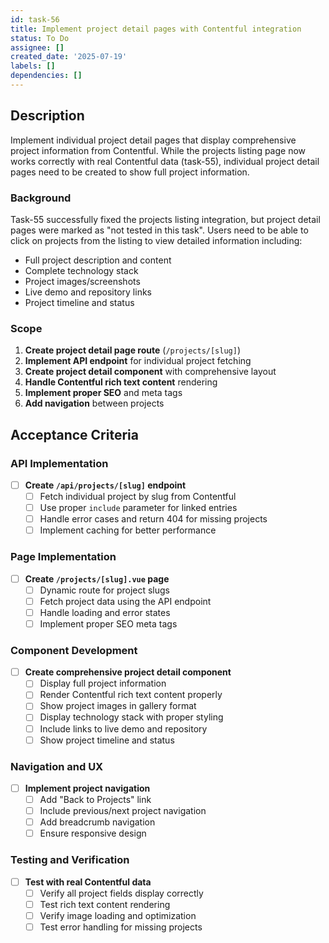 ```yaml
---
id: task-56
title: Implement project detail pages with Contentful integration
status: To Do
assignee: []
created_date: '2025-07-19'
labels: []
dependencies: []
---
```


## Description

Implement individual project detail pages that display comprehensive project information from Contentful. While the projects listing page now works correctly with real Contentful data (task-55), individual project detail pages need to be created to show full project information.

### Background

Task-55 successfully fixed the projects listing integration, but project detail pages were marked as "not tested in this task". Users need to be able to click on projects from the listing to view detailed information including:
- Full project description and content
- Complete technology stack
- Project images/screenshots
- Live demo and repository links
- Project timeline and status

### Scope

1. **Create project detail page route** (`/projects/[slug]`)
2. **Implement API endpoint** for individual project fetching
3. **Create project detail component** with comprehensive layout
4. **Handle Contentful rich text content** rendering
5. **Implement proper SEO** and meta tags
6. **Add navigation** between projects

## Acceptance Criteria

### API Implementation
- [ ] **Create `/api/projects/[slug]` endpoint**
  - [ ] Fetch individual project by slug from Contentful
  - [ ] Use proper `include` parameter for linked entries
  - [ ] Handle error cases and return 404 for missing projects
  - [ ] Implement caching for better performance

### Page Implementation
- [ ] **Create `/projects/[slug].vue` page**
  - [ ] Dynamic route for project slugs
  - [ ] Fetch project data using the API endpoint
  - [ ] Handle loading and error states
  - [ ] Implement proper SEO meta tags

### Component Development
- [ ] **Create comprehensive project detail component**
  - [ ] Display full project information
  - [ ] Render Contentful rich text content properly
  - [ ] Show project images in gallery format
  - [ ] Display technology stack with proper styling
  - [ ] Include links to live demo and repository
  - [ ] Show project timeline and status

### Navigation and UX
- [ ] **Implement project navigation**
  - [ ] Add "Back to Projects" link
  - [ ] Include previous/next project navigation
  - [ ] Add breadcrumb navigation
  - [ ] Ensure responsive design

### Testing and Verification
- [ ] **Test with real Contentful data**
  - [ ] Verify all project fields display correctly
  - [ ] Test rich text content rendering
  - [ ] Verify image loading and optimization
  - [ ] Test error handling for missing projects
